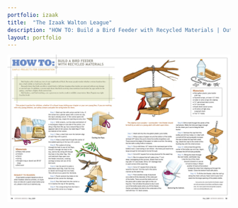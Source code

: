 ```yaml
---
portfolio: izaak
title:  "The Izaak Walton League"
description: "HOW TO: Build a Bird Feeder with Recycled Materials | Outdoor America | Fall 2009"
layout: portfolio
---
```

<div class="row">
    <div class="col-md-12">
    <img src="../../images/izaak7.jpg" class="img-fluid"/>
    </div>
</div>